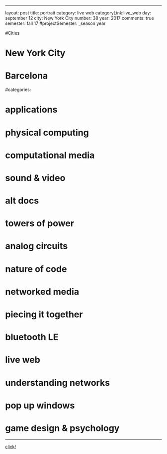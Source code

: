  ---
layout: post
title: portrait
category: live web
categoryLink:live_web
day: september 12
city: New York City
number: 38
year: 2017
comments: true
semester: fall 17
#projectSemester: _season year

#Cities
#	New York City
#	Barcelona

#categories:
#	applications
#	physical computing 
#	computational media 
#	sound & video 
#	alt docs
#	towers of power 
#	analog circuits 
#	nature of code
#	networked media
#	piecing it together
#	bluetooth LE
#	live web
#	understanding networks
#	pop up windows
#	game design & psychology

---
<a href="https://twitter.com/theportrayerbot!" target="_top">click!</a>